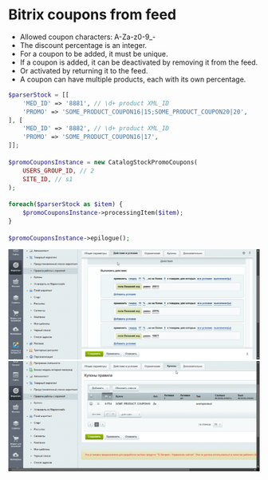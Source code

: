 # Bitrix coupons from feed

- Allowed coupon characters: A-Za-z0-9_-
- The discount percentage is an integer.
- For a coupon to be added, it must be unique.
- If a coupon is added, it can be deactivated by removing it from the feed.
- Or activated by returning it to the feed.
- A coupon can have multiple products, each with its own percentage.

```php
$parserStock = [[
    'MED_ID' => '8881', // \d+ product XML_ID
    'PROMO' => 'SOME_PRODUCT_COUPON16|15;SOME_PRODUCT_COUPON20|20',
], [
    'MED_ID' => '8882', // \d+ product XML_ID
    'PROMO' => 'SOME_PRODUCT_COUPON16|17',
]];

$promoCouponsInstance = new CatalogStockPromoCoupons(
    USERS_GROUP_ID, // 2
    SITE_ID, // s1
);

foreach($parserStock as $item) {
    $promoCouponsInstance->processingItem($item);
}

$promoCouponsInstance->epilogue();
```

![Screenshots/chrome_9Z2kKCw3RR.png](https://raw.githubusercontent.com/mizuhomizuho/bitrix-coupons-from-feed/master/Screenshots/chrome_9Z2kKCw3RR.png)
![Screenshots/chrome_UMeAELL9SF.png](https://raw.githubusercontent.com/mizuhomizuho/bitrix-coupons-from-feed/master/Screenshots/chrome_UMeAELL9SF.png)
